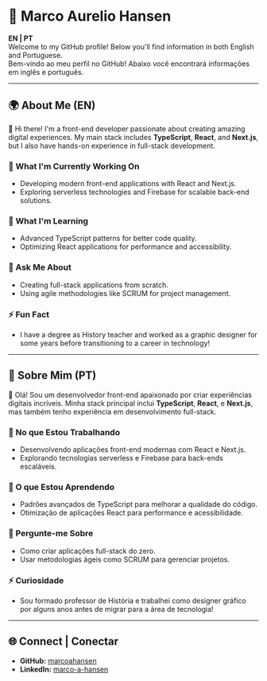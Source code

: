 # 🌟 Marco Aurelio Hansen

**EN | PT**  
Welcome to my GitHub profile! Below you'll find information in both English and Portuguese.  
Bem-vindo ao meu perfil no GitHub! Abaixo você encontrará informações em inglês e português.

---

## 🌍 About Me (EN)

👋 Hi there! I'm a front-end developer passionate about creating amazing digital experiences. My main stack includes **TypeScript**, **React**, and **Next.js**, but I also have hands-on experience in full-stack development.

### 🔭 What I'm Currently Working On

- Developing modern front-end applications with React and Next.js.
- Exploring serverless technologies and Firebase for scalable back-end solutions.

### 🌱 What I'm Learning

- Advanced TypeScript patterns for better code quality.
- Optimizing React applications for performance and accessibility.

### 💬 Ask Me About

- Creating full-stack applications from scratch.
- Using agile methodologies like SCRUM for project management.

### ⚡ Fun Fact

- I have a degree as History teacher and worked as a graphic designer for some years before transitioning to a career in technology!

---

## 🌟 Sobre Mim (PT)

👋 Olá! Sou um desenvolvedor front-end apaixonado por criar experiências digitais incríveis. Minha stack principal inclui **TypeScript**, **React**, e **Next.js**, mas também tenho experiência em desenvolvimento full-stack.

### 🔭 No que Estou Trabalhando

- Desenvolvendo aplicações front-end modernas com React e Next.js.
- Explorando tecnologias serverless e Firebase para back-ends escaláveis.

### 🌱 O que Estou Aprendendo

- Padrões avançados de TypeScript para melhorar a qualidade do código.
- Otimização de aplicações React para performance e acessibilidade.

### 💬 Pergunte-me Sobre

- Como criar aplicações full-stack do zero.
- Usar metodologias ágeis como SCRUM para gerenciar projetos.

### ⚡ Curiosidade

- Sou formado professor de História e trabalhei como designer gráfico por alguns anos antes de migrar para a área de tecnologia!

---

## 🌐 Connect | Conectar

- **GitHub:** [marcoahansen](https://github.com/marcoahansen)
- **LinkedIn:** [marco-a-hansen](https://www.linkedin.com/in/marco-a-hansen/)
